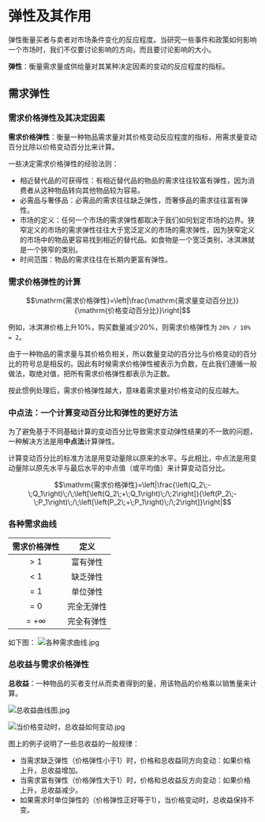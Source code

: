 # 弹性及其作用

弹性衡量买者与卖者对市场条件变化的反应程度。当研究一些事件和政策如何影响一个市场时，我们不仅要讨论影响的方向，而且要讨论影响的大小。

**弹性**：衡量需求量或供给量对其某种决定因素的变动的反应程度的指标。

## 需求弹性

### 需求价格弹性及其决定因素

**需求价格弹性**：衡量一种物品需求量对其价格变动反应程度的指标，用需求量变动百分比除以价格变动百分比来计算。

一些决定需求价格弹性的经验法则：

- 相近替代品的可获得性：有相近替代品的物品的需求往往较富有弹性，因为消费者从这种物品转向其他物品较为容易。
- 必需品与奢侈品：必需品的需求往往缺乏弹性，而奢侈品的需求往往富有弹性。
- 市场的定义：任何一个市场的需求弹性都取决于我们如何划定市场的边界。狭窄定义的市场的需求弹性往往大于宽泛定义的市场的需求弹性，因为狭窄定义的市场中的物品更容易找到相近的替代品。如食物是一个宽泛类别，冰淇淋就是一个狭窄的类别。
- 时间范围：物品的需求往往在长期内更富有弹性。

### 需求价格弹性的计算

$$\mathrm{需求价格弹性}=\left|\frac{\mathrm{需求量变动百分比}}{\mathrm{价格变动百分比}}\right|$$

例如，冰淇淋价格上升10%，购买数量减少20%，则需求价格弹性为 `20% / 10% = 2`。

由于一种物品的需求量与其价格负相关，所以数量变动的百分比与价格变动的百分比的符号总是相反的。因此有时候需求价格弹性被表示为负数，在此我们遵循一般做法，取绝对值，把所有需求价格弹性都表示为正数。

按此惯例处理后，需求价格弹性越大，意味着需求量对价格变动的反应越大。

### 中点法：一个计算变动百分比和弹性的更好方法

为了避免基于不同基础计算的变动百分比导致需求变动弹性结果的不一致的问题，一种解决方法是用**中点法**计算弹性。

计算变动百分比的标准方法是用变动量除以原来的水平。与此相比，中点法是用变动量除以原先水平与最后水平的中点值（或平均值）来计算变动百分比。

$$\mathrm{需求价格弹性}=\left|\frac{\left(Q_2\;-\;Q_1\right)\;/\;\left[\left(Q_2\;+\;Q_1\right)\;/\;2\right]}{\left(P_2\;-\;P_1\right)\;/\;\left[\left(P_2\;+\;P_1\right)\;/\;2\right]}\right|$$

### 各种需求曲线

需求价格弹性   |     定义
:----------: | :----------:
   > 1       |    富有弹性
   < 1       |    缺乏弹性
   = 1       |    单位弹性
   = 0       |   完全无弹性
   = +∞      |   完全有弹性

如下图：
![各种需求曲线.jpg](https://i.loli.net/2020/08/18/gfe1Wjc2AFPlGIU.jpg)

### 总收益与需求价格弹性

**总收益**：一种物品的买者支付从而卖者得到的量，用该物品的价格乘以销售量来计算。

![总收益曲线图.jpg](https://i.loli.net/2020/08/18/y2qPOeJBzAvohDp.jpg)

![当价格变动时，总收益如何变动.jpg](https://i.loli.net/2020/08/18/iJPsIdOzMt9Quw6.jpg)

图上的例子说明了一些总收益的一般规律：

- 当需求缺乏弹性（价格弹性小于1）时，价格和总收益同方向变动：如果价格上升，总收益增加。
- 当需求富有弹性（价格弹性大于1）时，价格和总收益反方向变动：如果价格上升，总收益减少。
- 如果需求时单位弹性的（价格弹性正好等于1），当价格变动时，总收益保持不变。